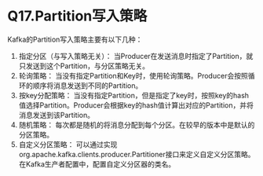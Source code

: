 # Q17.Partition写入策略

Kafka的Partition写入策略主要有以下几种：

1. 指定分区（与写入策略无关）：
   当Producer在发送消息时指定了Partition，就只发送到这个Partition，与分区策略无关。
2. 轮询策略：
   当没有指定Partition和Key时，使用轮询策略。Producer会按照循环的顺序将消息发送到不同的Partition。
3. 按key分配策略：
   当没有指定Partition，但是指定了key时，按照key的hash值选择Partition。Producer会根据key的hash值计算出对应的Partition，并将消息发送到该Partition。
4. 随机策略：
   每次都是随机的将消息分配到每个分区。在较早的版本中是默认的分区策略。
5. 自定义分区策略：
   可以通过实现org.apache.kafka.clients.producer.Partitioner接口来定义自定义分区策略。在Kafka生产者配置中，配置自定义分区器的类名。